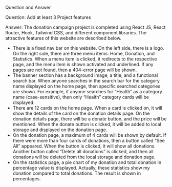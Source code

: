 Question and Answer

Question: Add at least 3 Project features

Answer: The donation campaign project is completed using React JS, React Router, Hook, Tailwind CSS, and different component libraries. The attractive features of this website are described below.

* There is a fixed nav bar on this website. On the left side, there is a logo. On the right side, there are three menu items: Home, Donation, and Statistics. When a menu item is clicked, it redirects to the respective page, and the menu item is shown activated and underlined. If any pages are not found, then a 404-error page will be shown.
* The banner section has a background image, a title, and a functional search bar. When anyone searches in the search bar for the category name displayed on the home page, then specific searched categories are shown. For example, if anyone searches for “Health” as a category name (case-sensitive), then only “Health” category cards will be displayed.
* There are 12 cards on the home page. When a card is clicked on,  it will show the details of the card on the donation details page. On the donation details page, there will be a donate button, and the price will be mentioned. When the donate button is clicked, it will be added to local storage and displayed on the donation page.
* On the donation page, a maximum of 4 cards will be shown by default. If there were more than four cards of donations, then a button called “See All” appeared. When the button is clicked, it will show all donations. Another button called “Delete all donations” is clicked, and then all donations will be deleted from the local storage and donation page.
* On the statistics page, a pie chart of my donation and total donation in percentage value is displayed. Actually, these statistics show my donation compared to total donations. The result is shown in percentages.